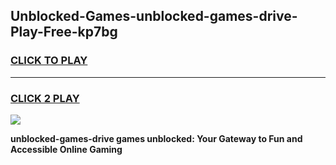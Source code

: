 
## Unblocked-Games-unblocked-games-drive-Play-Free-kp7bg
<h3>
<a href="https://premium76.site?title=unblocked-games-drive&ref=20A">CLICK TO PLAY</a></h3>
<hr>

<h3>
<a href="https://premium76.site?title=unblocked-games-drive&ref=20A">CLICK 2 PLAY</a>
  
</h3>

<a href="https://premium76.site?title=unblocked-games-drive&ref=20A"><img src="https://clearcache.store/games.png"></a>


**unblocked-games-drive games unblocked: Your Gateway to Fun and Accessible Online Gaming**
